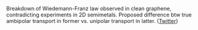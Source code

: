 
Breakdown of Wiedemann-Franz law observed in clean graphene, contradicting experiments in 2D semimetals. Proposed difference btw true ambipolar transport in former vs. unipolar transport in latter. ([Twitter](https://twitter.com/JoshuahHeath/status/1291083799325966336))

